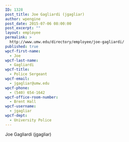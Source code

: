 ```yaml
---
ID: 1328
post_title: Joe Gagliardi (jgagliar)
author: wpengine
post_date: 2015-07-06 08:00:00
post_excerpt: ""
layout: employee
permalink: >
  http://www.umw.edu/directory/employee/joe-gagliardi/
published: true
wpcf-first-name:
  - Joe
wpcf-last-name:
  - Gagliardi
wpcf-title:
  - Police Sergeant
wpcf-email:
  - jgagliar@umw.edu
wpcf-phone:
  - (540) 654-1642
wpcf-office-room-number:
  - Brent Hall
wpcf-username:
  - jgagliar
wpcf-dept:
  - University Police
---
```

Joe Gagliardi (jgagliar)